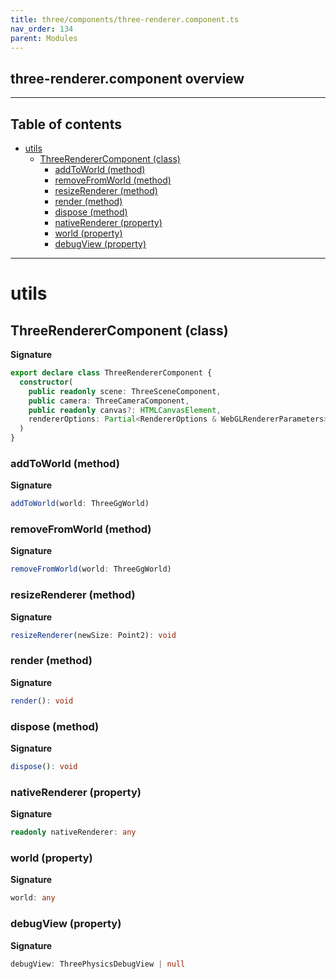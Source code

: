```yaml
---
title: three/components/three-renderer.component.ts
nav_order: 134
parent: Modules
---
```


## three-renderer.component overview

---

<h2 class="text-delta">Table of contents</h2>

- [utils](#utils)
  - [ThreeRendererComponent (class)](#threerenderercomponent-class)
    - [addToWorld (method)](#addtoworld-method)
    - [removeFromWorld (method)](#removefromworld-method)
    - [resizeRenderer (method)](#resizerenderer-method)
    - [render (method)](#render-method)
    - [dispose (method)](#dispose-method)
    - [nativeRenderer (property)](#nativerenderer-property)
    - [world (property)](#world-property)
    - [debugView (property)](#debugview-property)

---

# utils

## ThreeRendererComponent (class)

**Signature**

```ts
export declare class ThreeRendererComponent {
  constructor(
    public readonly scene: ThreeSceneComponent,
    public camera: ThreeCameraComponent,
    public readonly canvas?: HTMLCanvasElement,
    rendererOptions: Partial<RendererOptions & WebGLRendererParameters> = {}
  )
}
```

### addToWorld (method)

**Signature**

```ts
addToWorld(world: ThreeGgWorld)
```

### removeFromWorld (method)

**Signature**

```ts
removeFromWorld(world: ThreeGgWorld)
```

### resizeRenderer (method)

**Signature**

```ts
resizeRenderer(newSize: Point2): void
```

### render (method)

**Signature**

```ts
render(): void
```

### dispose (method)

**Signature**

```ts
dispose(): void
```

### nativeRenderer (property)

**Signature**

```ts
readonly nativeRenderer: any
```

### world (property)

**Signature**

```ts
world: any
```

### debugView (property)

**Signature**

```ts
debugView: ThreePhysicsDebugView | null
```
